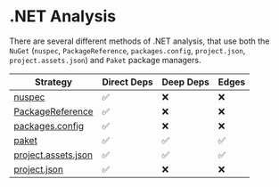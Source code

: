 # .NET Analysis

There are several different methods of .NET analysis, that use both the `NuGet` (`nuspec`, `PackageReference`, `packages.config`, `project.json`, `project.assets.json`) and `Paket` package managers.

| Strategy                                 | Direct Deps | Deep Deps | Edges |
| ---------------------------------------- | ----------- | --------- | ----- |
| [nuspec](nuspec.md)                         | ✅          | ❌        | ❌    |
| [PackageReference](packagereference.md)     | ✅          | ❌        | ❌    |
| [packages.config](packagesconfig.md)        | ✅          | ❌        | ❌    |
| [paket](paket.md)                           | ✅          | ✅        | ✅    |
| [project.assets.json](projectassetsjson.md) | ✅          | ✅        | ✅    |
| [project.json](projectjson.md)              | ✅          | ❌        | ❌    |
